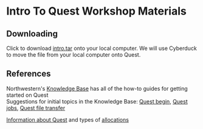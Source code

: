 # Intro To Quest Workshop Materials

## Downloading  
Click to download [intro.tar](https://github.com/nuitrcs/intro_quest_workshop/raw/master/intro.tar) onto your local computer.  We will use Cyberduck to move the file from your local computer onto Quest.  
  
## References
Northwestern's [Knowledge Base](https://kb.northwestern.edu/) has all of the how-to guides for getting started on Quest  
Suggestions for initial topics in the Knowledge Base: [Quest begin](https://kb.northwestern.edu/search.php?q=quest+begin&cat=0&aud=0), [Quest jobs](https://kb.northwestern.edu/search.php?q=quest+jobs&cat=0&aud=0), [Quest file transfer](https://kb.northwestern.edu/search.php?q=Quest+file+transfer&cat=0&aud=0)  
  
[Information about Quest](http://www.it.northwestern.edu/research/user-services/quest/index.html) and types of [allocations](http://www.it.northwestern.edu/research/user-services/quest/allocation-guidelines.html)    


